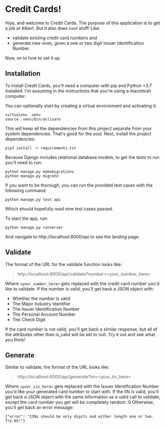 # Credit Cards!

Hiya, and welcome to Credit Cards. The purpose of this application is to get a job at Albert. But it also does cool stuff!
Like:
- validate existing credit card numbers and
- generate new ones, given a one or two digit Issuer Identification Number.

Now, on to how to set it up.

## Installation
To install Credit Cards, you'll need a computer with pip and Python >3.7 installed. I'm assuming in the instructions that
you're using a macintosh computer.

You can optionally start by creating a virtual environment and activating it:
```
virtualenv .venv
source .venv/bin/activate
```

This will keep all the dependencies from this project separate from your system dependencies. That's good for the soul.
Next, install the project dependencies:
```
pip3 install -r requirements.txt
```

Because Django includes relational database models, to get the tests to run you'll need to run:
```
python manage.py makemigrations
python manage.py migrate
```

If you want to be thorough, you can run the provided test cases with the following command:
```
python manage.py test api
```
Which should hopefully read nine test cases passed.

To start the app, run:
```
python manage.py runserver
```
And navigate to http://localhost:8000/api to see the landing page.

## Validate
The format of the URL for the validate function looks like:
> http://localhost:8000/api/validate?number=<your_number_here>

Where `<your_number_here>` gets replaced with the credit card number you'd like to validate. If the number is valid,
you'll get back a JSON object with:
- Whether the number is valid
- The Major Industry Identifier
- The Issuer Identification Number
- The Personal Account Number
- The Check Digit

If the card number is not valid, you'll get back a similar response, but all of the attributes other than is_valid
will be set to null. Try it out and see what you think!

## Generate
Similar to validate, the format of the URL looks like:
> http://localhost:8000/api/generate?iin=<your_iin_here>

Where `<your_iin_here>` gets replaced with the Issuer Identification Number you'd like your generated card number to
start with. If the IIN is valid, you'll get back a JSON object with the same information as a valid call to validate,
except the card number you get will be completely random :0 Otherwise, you'll get back an error message:
```
{"error": "IINs should be only digits and either length one or two. Try 65!"}
```
